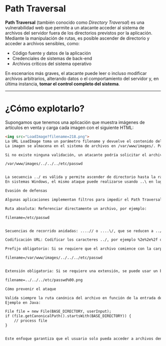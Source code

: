# Path Traversal

**Path Traversal** (también conocido como *Directory Traversal*) es una vulnerabilidad web que permite a un atacante acceder al sistema de archivos del servidor fuera de los directorios previstos por la aplicación.  
Mediante la manipulación de rutas, es posible ascender de directorio y acceder a archivos sensibles, como:

- Código fuente y datos de la aplicación  
- Credenciales de sistemas de back-end  
- Archivos críticos del sistema operativo  

En escenarios más graves, el atacante puede leer o incluso modificar archivos arbitrarios, alterando datos o el comportamiento del servidor y, en última instancia, **tomar el control completo del sistema**.

---

# ¿Cómo explotarlo?

Supongamos que tenemos una aplicación que muestra imágenes de artículos en venta y carga cada imagen con el siguiente HTML:

```html
<img src="LoadImage?filename=218.png">
La URL LoadImage toma un parámetro filename y devuelve el contenido del archivo especificado.
La imagen se almacena en el sistema de archivos en /var/www/images/. Para devolver la imagen, la aplicación concatena el nombre de archivo (por ejemplo /var/www/images/218.png) y utiliza una API del sistema de archivos para leer su contenido.

Si no existe ninguna validación, un atacante podría solicitar el archivo /etc/passwd del sistema con una petición como:

/var/www/images/../../../etc/passwd


La secuencia ../ es válida y permite ascender de directorio hasta la raíz (/), desde donde es posible acceder a etc/passwd.
En sistemas Windows, el mismo ataque puede realizarse usando ..\ en lugar de ../.

Evasión de defensas

Algunas aplicaciones implementan filtros para impedir el Path Traversal, pero es posible eludirlos de varias maneras:

Ruta absoluta: Referenciar directamente un archivo, por ejemplo:

filename=/etc/passwd


Secuencias de recorrido anidadas: ....// o ....\/, que se reducen a ../ al normalizarse.

Codificación URL: Codificar los caracteres ../, por ejemplo %2e%2e%2f o doble codificación %252e%252e%252f. Otras codificaciones no estándar como ..%c0%af o ..%ef%bc%8f también pueden funcionar.

Prefijo obligatorio: Si se requiere que el archivo comience con la carpeta base, se puede incluir seguida de secuencias de recorrido:

filename=/var/www/images/../../../etc/passwd


Extensión obligatoria: Si se requiere una extensión, se puede usar un byte nulo para terminar la ruta antes de la extensión:

filename=../../../etc/passwd%00.png

Cómo prevenir el ataque

Valida siempre la ruta canónica del archivo en función de la entrada del usuario.
Ejemplo en Java:

File file = new File(BASE_DIRECTORY, userInput);
if (file.getCanonicalPath().startsWith(BASE_DIRECTORY)) {
    // process file
}


Este enfoque garantiza que el usuario solo pueda acceder a archivos dentro de los directorios permitidos, evitando el ascenso en el sistema de archivos.

